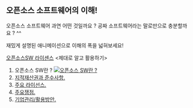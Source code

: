 ## 오픈소스 소프트웨어의 이해!

오픈소스 소프트웨어 과연 어떤 것일까요 ?
공짜 소프트웨어라는 말로만으로 충분할까요 ? ^^

재밌게 설명된 애니메이션으로 이해의 폭을 넓혀보세요!

[오픈소스SW 라이센스](https://www.olis.or.kr/opensource/index.html) <제대로 알고 활용하기>
1. 오픈소스 SW란 ?
[![오픈소스 SW란 ?](http://img.youtube.com/vi/K7qpiEN4DRI/0.jpg)](https://www.youtube.com/watch?v=K7qpiEN4DRI)
2. [지적재산권과 준수사항.](https://www.youtube.com/watch?v=sv_zltuaZJk)
3. [주요 라이선스.](https://www.youtube.com/watch?v=V1kIU7qzrJY&t=49s)
4. [주요쟁점.](https://www.youtube.com/watch?v=1AD6WsE1XJ0&t=64s)
5. [기업관리/활용방안.](https://www.youtube.com/watch?v=W2aDQox4KJ4&t=62s)
